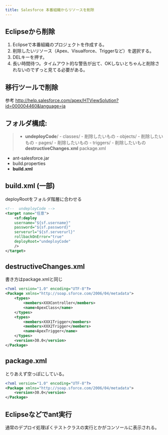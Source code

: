 ```yaml
---
title: Salesforce 本番組織からリソースを削除
---
```


## Eclipseから削除
1. Eclipseで本番組織のプロジェクトを作成する。
1. 削除したいリソース（Apex、Visualforce、Triggerなど）を選択する。
1. DELキーを押す。
1. 長い時間待つ。タイムアウト的な警告が出て、OKしないとちゃんと削除されないのでずっと見てる必要がある。

## 移行ツールで削除
参考 http://help.salesforce.com/apex/HTViewSolution?id=000004460&language=ja

## フォルダ構成:

> - **undeployCode**/
	- classes/
		- 削除したいもの
	- objects/
		- 削除したいもの
	- pages/
		- 削除したいもの
	- triggers/
		- 削除したいもの
	**destructiveChanges.xml**
	package.xml
- ant-salesforce.jar
- build.properties
- **build.xml**


## build.xml (一部)
deployRootをフォルダ階層に合わせる

``` xml
<!--  undeployCode -->
<target name="任意">
	<sf:deploy 
	username="${sf.username}" 
	password="${sf.password}" 
	serverurl="${sf.serverurl}" 
	rollbackOnError="true"
	deployRoot="undeployCode" 
	/>
</target>
```

## destructiveChanges.xml
書き方はpackage.xmlと同じ

``` xml
<?xml version="1.0" encoding="UTF-8"?>
<Package xmlns="http://soap.sforce.com/2006/04/metadata">
	<types>
		<members>XXXController</members>
		<name>ApexClass</name>
	</types>
	<types>
		<members>XXX1Trigger</members>
		<members>XXX2Trigger</members>
		<name>ApexTrigger</name>
	</types>
	<version>30.0</version>
</Package>
```

## package.xml
とりあえず空っぽにしている。

``` xml
<?xml version="1.0" encoding="UTF-8"?>
<Package xmlns="http://soap.sforce.com/2006/04/metadata">
	<version>30.0</version>
</Package>
```

## Eclipseなどでant実行
通常のデプロイ処理ぽくテストクラスの実行とかがコンソールに表示される。



